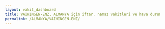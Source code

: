 ```yaml
---
layout: vakit_dashboard
title: VAIHINGEN-ENZ, ALMANYA için iftar, namaz vakitleri ve hava durumu - ilçe/eyalet seç
permalink: /ALMANYA/VAIHINGEN-ENZ/
---
```


<script type="text/javascript">
  var GLOBAL_COUNTRY = 'ALMANYA';
  var GLOBAL_CITY = 'VAIHINGEN-ENZ';
  var GLOBAL_STATE = '';
  var lat = 72;
  var lon = 21;
</script>
